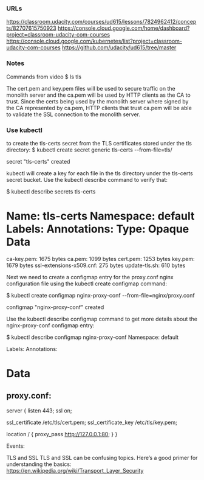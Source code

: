 ### URLs
https://classroom.udacity.com/courses/ud615/lessons/7824962412/concepts/82707615750923
https://console.cloud.google.com/home/dashboard?project=classroom-udacity-com-courses
https://console.cloud.google.com/kubernetes/list?project=classroom-udacity-com-courses
https://github.com/udacity/ud615/tree/master

### Notes

Commands from video
$ ls tls

The cert.pem and key.pem files will be used to secure traffic on the monolith server 
and the ca.pem will be used by HTTP clients as the CA to trust. Since the certs being 
used by the monolith server where signed by the CA represented by ca.pem, 
HTTP clients that trust ca.pem will be able to validate the SSL connection 
to the monolith server.

### Use kubectl
to create the tls-certs secret from the TLS certificates stored under the tls directory:
$ kubectl create secret generic tls-certs --from-file=tls/

secret "tls-certs" created

kubectl will create a key for each file in the tls directory under 
the tls-certs secret bucket. Use the kubectl describe command to verify that:

$ kubectl describe secrets tls-certs

Name:         tls-certs
Namespace:    default
Labels:       <none>
Annotations:  <none>
Type:  Opaque
Data
====
ca-key.pem:               1675 bytes
ca.pem:                   1099 bytes
cert.pem:                 1253 bytes
key.pem:                  1679 bytes
ssl-extensions-x509.cnf:  275 bytes
update-tls.sh:            610 bytes

Next we need to create a configmap entry for the proxy.conf nginx 
configuration file using the kubectl create configmap command:

$ kubectl create configmap nginx-proxy-conf --from-file=nginx/proxy.conf

configmap "nginx-proxy-conf" created

Use the kubectl describe configmap command to get more details about the nginx-proxy-conf configmap entry:

$ kubectl describe configmap nginx-proxy-conf
Namespace:    default

Labels:       <none>
Annotations:  <none>

Data
====
proxy.conf:
----
server {
  listen 443;
  ssl    on;

  ssl_certificate     /etc/tls/cert.pem;
  ssl_certificate_key /etc/tls/key.pem;

  location / {
    proxy_pass http://127.0.0.1:80;
  }
}

Events:  <none>

TLS and SSL
TLS and SSL can be confusing topics. 
Here’s a good primer for understanding the basics: https://en.wikipedia.org/wiki/Transport_Layer_Security